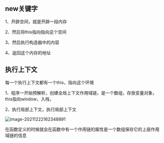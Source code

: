 ## new关键字

1、开辟空间，就是开辟一段内存

2、然后将this指向指向这个空间

3、然后执行构造器中的内容

4、返回这个内存的地址

## 执行上下文

每一个执行上下文都有一个this，指向这个环境

1、程序一开始预解析，创建全局上下文作用域链，是一个数组，存放变量对象，this指向window，入栈，

2、执行局部上下文，执行局部上下文

![image-20211222162348891](C:\Users\yang\AppData\Roaming\Typora\typora-user-images\image-20211222162348891.png)

在函数定义的时候就会在函数中有一个作用链的属性是一个数组保存它的上层作用域链的信息